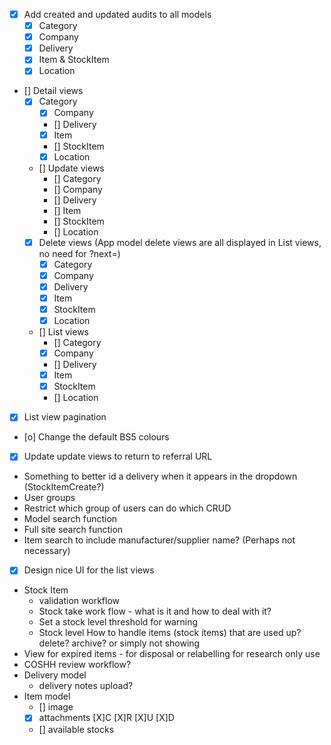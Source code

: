 - [X] Add created and updated audits to all models
  - [X] Category
  - [X] Company
  - [X] Delivery
  - [X] Item & StockItem
  - [X] Location
- [] Detail views
  - [X] Category
    - [X] Company
    - [] Delivery
    - [X] Item
    - [] StockItem
    - [X] Location
  - [] Update views
    - [] Category
    - [] Company
    - [] Delivery
    - [] Item
    - [] StockItem
    - [] Location
  - [X] Delete views (App model delete views are all displayed in List views, no need for ?next=)
    - [X] Category
    - [X] Company
    - [X] Delivery
    - [X] Item
    - [X] StockItem
    - [X] Location
  - [] List views
    - [] Category
    - [X] Company
    - [] Delivery
    - [X] Item
    - [X] StockItem
    - [] Location
- [X] List view pagination
- [o] Change the default BS5 colours
- [X] Update update views to return to referral URL
- Something to better id a delivery when it appears in the dropdown (StockItemCreate?)
- User groups
- Restrict which group of users can do which CRUD
- Model search function
- Full site search function
- Item search to include manufacturer/supplier name? (Perhaps not necessary)
- [X] Design nice UI for the list views
- Stock Item 
    - validation workflow
    - Stock take work flow - what is it and how to deal with it?
    - Set a stock level threshold for warning
    - Stock level How to handle items (stock items) that are used up? delete? archive? or simply not showing
- View for expired items - for disposal or relabelling for research only use
- COSHH review workflow?
- Delivery model
  - delivery notes upload?
- Item model
  - [] image
  - [X] attachments [X]C [X]R [X]U [X]D
  - [] available stocks
  